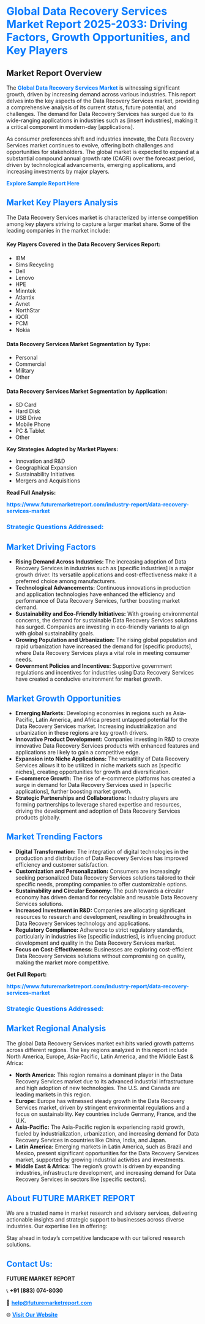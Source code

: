 <h1 style="color: #007BFF;">Global Data Recovery Services Market Report 2025-2033: Driving Factors, Growth Opportunities, and Key Players</h1>

<section id="overview">
<h2>Market Report Overview</h2>
<p>The <a href="https://www.futuremarketreport.com/industry-report/data-recovery-services-market" style="color: #007BFF; text-decoration: none;"><strong>Global Data Recovery Services Market</strong></a> is witnessing significant growth, driven by increasing demand across various industries. This report delves into the key aspects of the Data Recovery Services market, providing a comprehensive analysis of its current status, future potential, and challenges. The demand for Data Recovery Services has surged due to its wide-ranging applications in industries such as [insert industries], making it a critical component in modern-day [applications].</p>
<p>As consumer preferences shift and industries innovate, the Data Recovery Services market continues to evolve, offering both challenges and opportunities for stakeholders. The global market is expected to expand at a substantial compound annual growth rate (CAGR) over the forecast period, driven by technological advancements, emerging applications, and increasing investments by major players.</p>
</section>

<section id="overview">
<p><a href="https://www.futuremarketreport.com/request-sample/reportId=105840" style="color: #007BFF; text-decoration: none;"><strong>Explore Sample Report Here</strong></a></p>
</section>

<section id="key-players">
<h2 style="color: #007BFF;">Market Key Players Analysis</h2>
<p>The Data Recovery Services market is characterized by intense competition among key players striving to capture a larger market share. Some of the leading companies in the market include:</p>
<h4>Key Players Covered in the Data Recovery Services Report:</h4>
<ul><li>IBM</li><li>Sims Recycling</li><li>Dell</li><li>Lenovo</li><li>HPE</li><li>Minntek</li><li>Atlantix</li><li>Avnet</li><li>NorthStar</li><li>iQOR</li><li>PCM</li><li>Nokia</li></ul>
<h4>Data Recovery Services Market Segmentation by Type:</h4>
<ul><li>Personal</li><li>Commercial</li><li>Military</li><li>Other</li></ul>

<h4>Data Recovery Services Market Segmentation by Application:</h4>
<ul><li>SD Card</li><li>Hard Disk</li><li>USB Drive</li><li>Mobile Phone</li><li>PC &amp; Tablet</li><li>Other</li></ul>
<p><strong>Key Strategies Adopted by Market Players:</strong></p>
<ul>
<li>Innovation and R&D</li>
<li>Geographical Expansion</li>
<li>Sustainability Initiatives</li>
<li>Mergers and Acquisitions</li>
</ul>
</section>

<section>
<p><strong>Read Full Analysis: </strong></p><a href="https://www.futuremarketreport.com/industry-report/data-recovery-services-market" style="color: #007BFF; text-decoration: none;"><strong>https://www.futuremarketreport.com/industry-report/data-recovery-services-market</strong></a>
<h3 style="color: #007BFF;">Strategic Questions Addressed:</h3>
</section>

<section id="driving-factors">
<h2 style="color: #007BFF;">Market Driving Factors</h2>
<ul>
<li><strong>Rising Demand Across Industries:</strong> The increasing adoption of Data Recovery Services in industries such as [specific industries] is a major growth driver. Its versatile applications and cost-effectiveness make it a preferred choice among manufacturers.</li>
<li><strong>Technological Advancements:</strong> Continuous innovations in production and application technologies have enhanced the efficiency and performance of Data Recovery Services, further boosting market demand.</li>
<li><strong>Sustainability and Eco-Friendly Initiatives:</strong> With growing environmental concerns, the demand for sustainable Data Recovery Services solutions has surged. Companies are investing in eco-friendly variants to align with global sustainability goals.</li>
<li><strong>Growing Population and Urbanization:</strong> The rising global population and rapid urbanization have increased the demand for [specific products], where Data Recovery Services plays a vital role in meeting consumer needs.</li>
<li><strong>Government Policies and Incentives:</strong> Supportive government regulations and incentives for industries using Data Recovery Services have created a conducive environment for market growth.</li>
</ul>
</section>

<section id="growth-opportunities">
<h2 style="color: #007BFF;">Market Growth Opportunities</h2>
<ul>
<li><strong>Emerging Markets:</strong> Developing economies in regions such as Asia-Pacific, Latin America, and Africa present untapped potential for the Data Recovery Services market. Increasing industrialization and urbanization in these regions are key growth drivers.</li>
<li><strong>Innovative Product Development:</strong> Companies investing in R&D to create innovative Data Recovery Services products with enhanced features and applications are likely to gain a competitive edge.</li>
<li><strong>Expansion into Niche Applications:</strong> The versatility of Data Recovery Services allows it to be utilized in niche markets such as [specific niches], creating opportunities for growth and diversification.</li>
<li><strong>E-commerce Growth:</strong> The rise of e-commerce platforms has created a surge in demand for Data Recovery Services used in [specific applications], further boosting market growth.</li>
<li><strong>Strategic Partnerships and Collaborations:</strong> Industry players are forming partnerships to leverage shared expertise and resources, driving the development and adoption of Data Recovery Services products globally.</li>
</ul>
</section>

<section id="trending-factors">
<h2 style="color: #007BFF;">Market Trending Factors</h2>
<ul>
<li><strong>Digital Transformation:</strong> The integration of digital technologies in the production and distribution of Data Recovery Services has improved efficiency and customer satisfaction.</li>
<li><strong>Customization and Personalization:</strong> Consumers are increasingly seeking personalized Data Recovery Services solutions tailored to their specific needs, prompting companies to offer customizable options.</li>
<li><strong>Sustainability and Circular Economy:</strong> The push towards a circular economy has driven demand for recyclable and reusable Data Recovery Services solutions.</li>
<li><strong>Increased Investment in R&D:</strong> Companies are allocating significant resources to research and development, resulting in breakthroughs in Data Recovery Services technology and applications.</li>
<li><strong>Regulatory Compliance:</strong> Adherence to strict regulatory standards, particularly in industries like [specific industries], is influencing product development and quality in the Data Recovery Services market.</li>
<li><strong>Focus on Cost-Effectiveness:</strong> Businesses are exploring cost-efficient Data Recovery Services solutions without compromising on quality, making the market more competitive.</li>
</ul>
</section>

<section>
<p><strong>Get Full Report: </strong></p><a href="https://www.futuremarketreport.com/industry-report/data-recovery-services-market" style="color: #007BFF; text-decoration: none;"><strong>https://www.futuremarketreport.com/industry-report/data-recovery-services-market</strong></a>
<h3 style="color: #007BFF;">Strategic Questions Addressed:</h3>
</section>


<section id="regional-analysis">
<h2 style="color: #007BFF;">Market Regional Analysis</h2>
<p>The global Data Recovery Services market exhibits varied growth patterns across different regions. The key regions analyzed in this report include North America, Europe, Asia-Pacific, Latin America, and the Middle East & Africa:</p>
<ul>
<li><strong>North America:</strong> This region remains a dominant player in the Data Recovery Services market due to its advanced industrial infrastructure and high adoption of new technologies. The U.S. and Canada are leading markets in this region.</li>
<li><strong>Europe:</strong> Europe has witnessed steady growth in the Data Recovery Services market, driven by stringent environmental regulations and a focus on sustainability. Key countries include Germany, France, and the U.K.</li>
<li><strong>Asia-Pacific:</strong> The Asia-Pacific region is experiencing rapid growth, fueled by industrialization, urbanization, and increasing demand for Data Recovery Services in countries like China, India, and Japan.</li>
<li><strong>Latin America:</strong> Emerging markets in Latin America, such as Brazil and Mexico, present significant opportunities for the Data Recovery Services market, supported by growing industrial activities and investments.</li>
<li><strong>Middle East & Africa:</strong> The region’s growth is driven by expanding industries, infrastructure development, and increasing demand for Data Recovery Services in sectors like [specific sectors].</li>
</ul>
</section>

<footer>
<h2 style="color: #007BFF;">About FUTURE MARKET REPORT</h2>
<p>We are a trusted name in market research and advisory services, delivering actionable insights and strategic support to businesses across diverse industries. Our expertise lies in offering:</p>

<p>Stay ahead in today’s competitive landscape with our tailored research solutions.</p>

<h2 style="color: #007BFF;">Contact Us:</h2>
<p><strong>FUTURE MARKET REPORT</strong></p>
<p>📞 <strong>+91 (883) 074-8030</strong></p>
<p>📧 <strong><a href="mailto:help@futuremarketreport.com" style="color: #007BFF;">help@futuremarketreport.com</a></strong></p>
<p>🌐 <strong><a href="https://www.futuremarketreport.com/" style="color: #007BFF;">Visit Our Website</a></strong></p>
</footer>